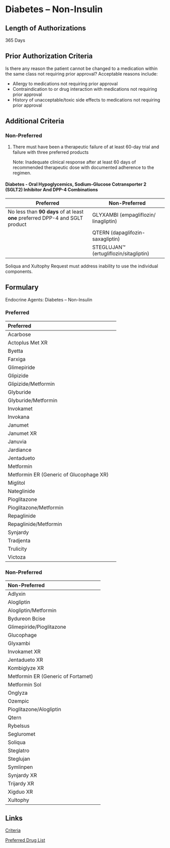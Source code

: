# Diabetes – Non-Insulin

## Length of Authorizations

365 Days

## Prior Authorization Criteria

Is there any reason the patient cannot be changed to a medication within the same class not requiring prior approval? Acceptable reasons include:

-   Allergy to medications not requiring prior approval
-   Contraindication to or drug interaction with medications not requiring prior approval
-   History of unacceptable/toxic side effects to medications not requiring prior approval

## Additional Criteria

### Non-Preferred

1.  There must have been a therapeutic failure of at least 60-day trial and failure with three preferred products

    Note: Inadequate clinical response after at least 60 days of recommended therapeutic dose with documented adherence to the regimen.

#### Diabetes - Oral Hypoglycemics, Sodium-Glucose Cotransporter 2 (SGLT2) Inhibitor And DPP-4 Combinations

| **Preferred**                                                                 | **Non-Preferred**                      |
| ----------------------------------------------------------------------------- | -------------------------------------- |
| No less than **90 days** of at least **one** preferred DPP-4 and SGLT product | GLYXAMBI (empagliflozin/ linagliptin)  |
|                                                                               | QTERN (dapaglifozin-saxagliptin)       |
|                                                                               | STEGLUJAN™ (ertugliflozin/sitagliptin) |

Soliqua and Xultophy Request must address inability to use the individual components.

## Formulary

Endocrine Agents: Diabetes – Non-Insulin

### Preferred

| Preferred                               |      |
| :-------------------------------------- | ---: |
| Acarbose                                |      |
| Actoplus Met XR                         |      |
| Byetta                                  |      |
| Farxiga                                 |      |
| Glimepiride                             |      |
| Glipizide                               |      |
| Glipizide/Metformin                     |      |
| Glyburide                               |      |
| Glyburide/Metformin                     |      |
| Invokamet                               |      |
| Invokana                                |      |
| Janumet                                 |      |
| Janumet XR                              |      |
| Januvia                                 |      |
| Jardiance                               |      |
| Jentadueto                              |      |
| Metformin                               |      |
| Metformin ER (Generic of Glucophage XR) |      |
| Miglitol                                |      |
| Nateglinide                             |      |
| Pioglitazone                            |      |
| Pioglitazone/Metformin                  |      |
| Repaglinide                             |      |
| Repaglinide/Metformin                   |      |
| Synjardy                                |      |
| Tradjenta                               |      |
| Trulicity                               |      |
| Victoza                                 |      |

### Non-Preferred

| Non-Preferred                      |      |
| :--------------------------------- | ---: |
| Adlyxin                            |      |
| Alogliptin                         |      |
| Alogliptin/Metformin               |      |
| Bydureon Bcise                     |      |
| Glimepiride/Pioglitazone           |      |
| Glucophage                         |      |
| Glyxambi                           |      |
| Invokamet XR                       |      |
| Jentadueto XR                      |      |
| Kombiglyze XR                      |      |
| Metformin ER (Generic of Fortamet) |      |
| Metformin Sol                      |      |
| Onglyza                            |      |
| Ozempic                            |      |
| Pioglitazone/Alogliptin            |      |
| Qtern                              |      |
| Rybelsus                           |      |
| Segluromet                         |      |
| Soliqua                            |      |
| Steglatro                          |      |
| Steglujan                          |      |
| Symlinpen                          |      |
| Synjardy XR                        |      |
| Trijardy XR                        |      |
| Xigduo XR                          |      |
| Xultophy                           |      |

## Links

[Criteria](https://pharmacy.medicaid.ohio.gov/sites/default/files/20221001_UPDL_Criteria_APPROVED.pdf#page=51)

[Preferred Drug List](https://pharmacy.medicaid.ohio.gov/sites/default/files/20221001_UPDL_APPROVED_.pdf#page=20)